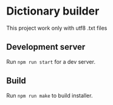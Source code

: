 # Dictionary builder

This project work only with utf8 .txt files

## Development server

Run `npm run start` for a dev server.

## Build

Run `npm run make` to build installer.
